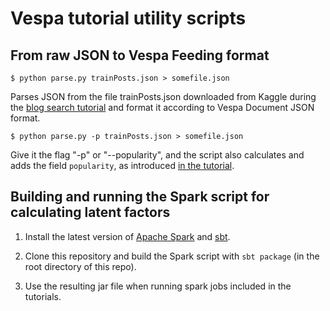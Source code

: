 # Vespa tutorial utility scripts

## From raw JSON to Vespa Feeding format

    $ python parse.py trainPosts.json > somefile.json

Parses JSON from the file trainPosts.json downloaded from Kaggle during the [blog search tutorial](https://git.corp.yahoo.com/pages/vespa/documentation/documentation/tutorials/blog-search.html) and format it according to Vespa Document JSON format.

    $ python parse.py -p trainPosts.json > somefile.json
    
Give it the flag "-p" or "--popularity", and the script also calculates and adds the field `popularity`, as introduced [in the tutorial](https://git.corp.yahoo.com/pages/vespa/documentation/documentation/tutorials/blog-search.html#blog-popularity-signal).

## Building and running the Spark script for calculating latent factors

1. Install the latest version of [Apache Spark](http://spark.apache.org/) and [sbt](http://www.scala-sbt.org/download.html).

2. Clone this repository and build the Spark script with `sbt package` (in the root directory of this repo).

3. Use the resulting jar file when running spark jobs included in the tutorials.